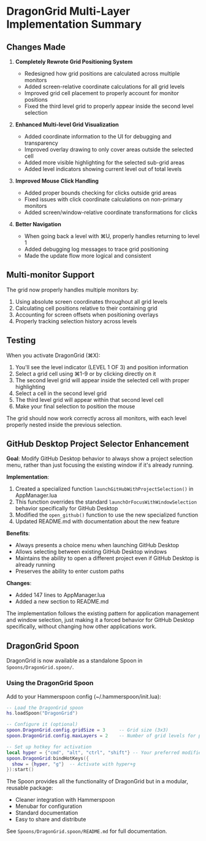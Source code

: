 # DragonGrid Multi-Layer Implementation Summary

## Changes Made

1. **Completely Rewrote Grid Positioning System**
   - Redesigned how grid positions are calculated across multiple monitors
   - Added screen-relative coordinate calculations for all grid levels
   - Improved grid cell placement to properly account for monitor positions
   - Fixed the third level grid to properly appear inside the second level selection

2. **Enhanced Multi-level Grid Visualization**
   - Added coordinate information to the UI for debugging and transparency
   - Improved overlay drawing to only cover areas outside the selected cell
   - Added more visible highlighting for the selected sub-grid areas
   - Added level indicators showing current level out of total levels

3. **Improved Mouse Click Handling**
   - Added proper bounds checking for clicks outside grid areas
   - Fixed issues with click coordinate calculations on non-primary monitors
   - Added screen/window-relative coordinate transformations for clicks

4. **Better Navigation**
   - When going back a level with ⌘U, properly handles returning to level 1
   - Added debugging log messages to trace grid positioning
   - Made the update flow more logical and consistent

## Multi-monitor Support

The grid now properly handles multiple monitors by:
1. Using absolute screen coordinates throughout all grid levels
2. Calculating cell positions relative to their containing grid
3. Accounting for screen offsets when positioning overlays
4. Properly tracking selection history across levels

## Testing

When you activate DragonGrid (⌘X):
1. You'll see the level indicator (LEVEL 1 OF 3) and position information
2. Select a grid cell using ⌘1-9 or by clicking directly on it
3. The second level grid will appear inside the selected cell with proper highlighting
4. Select a cell in the second level grid
5. The third level grid will appear within that second level cell
6. Make your final selection to position the mouse

The grid should now work correctly across all monitors, with each level properly nested inside the previous selection.

## GitHub Desktop Project Selector Enhancement

**Goal**: Modify GitHub Desktop behavior to always show a project selection menu, rather than just focusing the existing window if it's already running.

**Implementation**:
1. Created a specialized function `launchGitHubWithProjectSelection()` in AppManager.lua
2. This function overrides the standard `launchOrFocusWithWindowSelection` behavior specifically for GitHub Desktop
3. Modified the `open_github()` function to use the new specialized function
4. Updated README.md with documentation about the new feature

**Benefits**:
- Always presents a choice menu when launching GitHub Desktop
- Allows selecting between existing GitHub Desktop windows
- Maintains the ability to open a different project even if GitHub Desktop is already running
- Preserves the ability to enter custom paths

**Changes**:
- Added 147 lines to AppManager.lua
- Added a new section to README.md

The implementation follows the existing pattern for application management and window selection, just making it a forced behavior for GitHub Desktop specifically, without changing how other applications work.

## DragonGrid Spoon

DragonGrid is now available as a standalone Spoon in `Spoons/DragonGrid.spoon/`.

### Using the DragonGrid Spoon

Add to your Hammerspoon config (~/.hammerspoon/init.lua):

```lua
-- Load the DragonGrid spoon
hs.loadSpoon("DragonGrid")

-- Configure it (optional)
spoon.DragonGrid.config.gridSize = 3     -- Grid size (3x3)
spoon.DragonGrid.config.maxLayers = 2    -- Number of grid levels for precision

-- Set up hotkey for activation
local hyper = {"cmd", "alt", "ctrl", "shift"} -- Your preferred modifiers
spoon.DragonGrid:bindHotKeys({
  show = {hyper, "g"}  -- Activate with hyper+g
}):start()
```

The Spoon provides all the functionality of DragonGrid but in a modular, reusable package:
- Cleaner integration with Hammerspoon
- Menubar for configuration
- Standard documentation
- Easy to share and distribute

See `Spoons/DragonGrid.spoon/README.md` for full documentation. 
